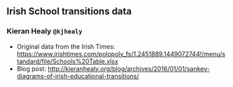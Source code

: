 ## Irish School transitions data

### Kieran Healy `@kjhealy`

- Original data from the Irish Times: https://www.irishtimes.com/polopoly_fs/1.2451889.1449072744!/menu/standard/file/Schools%20Table.xlsx
- Blog post: http://kieranhealy.org/blog/archives/2016/01/01/sankey-diagrams-of-irish-educational-transitions/
